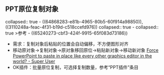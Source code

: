 ## PPT原位复制对象
collapsed:: true
	- ((64868283-e81b-4965-80b5-60f914a98850)), ((3110248a-feac-4f31-b19d-c518ccefd976))
	  collapsed:: true
		- collapsed:: true
		  >参考
			- ((65240273-cbf3-424f-9915-65f083d73186))
- 需求：复制对象后粘贴的位置会自动偏移，不方便图形对齐
- 移动原对象->复制对象->原对象移回原位->粘贴新对象->移动新对象 [Force PowerPoint to paste in place like every other graphics editor in the world? - Super User](https://superuser.com/questions/222202/force-powerpoint-to-paste-in-place-like-every-other-graphics-editor-in-the-world)
- OK插件：批量原位复制，可选择复制数量，参考“PPT插件”条目